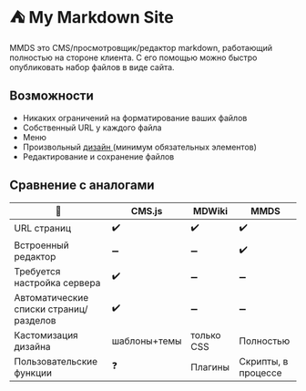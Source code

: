 :tent: My Markdown Site
================

MMDS это CMS/просмотровщик/редактор markdown, работающий полностью на стороне клиента. С его помощью можно быстро опубликовать набор файлов
в виде сайта. 


Возможности
-----------

* Никаких ограничений на форматирование ваших файлов
* Собственный URL  у каждого файла
* Меню
* Произвольный [ дизайн ](customization.ru.md) (минимум обязательных элементов)
* Редактирование и сохранение файлов


Сравнение с аналогами
--------------------

|  :wrench:  | CMS.js | MDWiki | MMDS |
|-------|-----|-----|------|
| URL страниц | :heavy_check_mark: | :heavy_check_mark: | :heavy_check_mark:|
| Встроенный редактор | :heavy_minus_sign:  | :heavy_minus_sign: | :heavy_check_mark: |
| Требуется настройка сервера | :heavy_check_mark: | :heavy_minus_sign: | :heavy_minus_sign: |
| Автоматические списки страниц/разделов | :heavy_check_mark: | :heavy_minus_sign: | :heavy_minus_sign: |
| Кастомизация дизайна | шаблоны+темы | только CSS | Полностью |
| Пользовательские функции | :question: | Плагины | Скрипты, в процессе |


